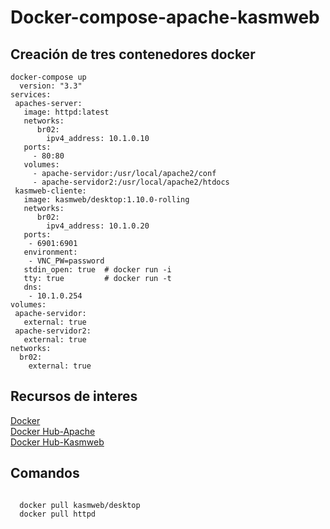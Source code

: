 # Docker-compose-apache-kasmweb

## Creación de tres contenedores docker

```
docker-compose up
  version: "3.3"  
services:  
 apaches-server:  
   image: httpd:latest  
   networks:  
      br02:  
        ipv4_address: 10.1.0.10  
   ports:  
     - 80:80  
   volumes:  
     - apache-servidor:/usr/local/apache2/conf  
     - apache-servidor2:/usr/local/apache2/htdocs  
 kasmweb-cliente:  
   image: kasmweb/desktop:1.10.0-rolling  
   networks:  
      br02:  
        ipv4_address: 10.1.0.20  
   ports:  
    - 6901:6901  
   environment:  
    - VNC_PW=password   
   stdin_open: true  # docker run -i  
   tty: true         # docker run -t  
   dns:   
    - 10.1.0.254  
volumes:  
 apache-servidor:  
   external: true  
 apache-servidor2:  
   external: true     
networks:  
  br02:     
    external: true  
```
## Recursos de interes
[Docker](https://www.docker.com/)  
[Docker Hub-Apache](https://hub.docker.com/_/httpd)  
[Docker Hub-Kasmweb](https://hub.docker.com/r/kasmweb/desktop)
## Comandos
<code>
  docker pull kasmweb/desktop  
  docker pull httpd
 </code>
 

 
